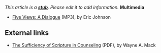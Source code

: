 *This article is a **[stub](http://www.theopedia.com/Category:Theopedia_stubs "Category:Theopedia stubs")**. Please edit it to add information.*
**Multimedia**

-   [Five Views: A Dialogue](http://www.bryan.edu/assets/users/jim/files/Podcasts/BryanInstitute/20100319%20Chapel%20Bryan%20Institute%20-%20Eric%20Johnson.mp3)
    (MP3), by Eric Johnson

## External links

-   [The Sufficiency of Scripture in Counseling](http://www.tms.edu/tmsj/tmsj9d.pdf)
    (PDF), by Wayne A. Mack



